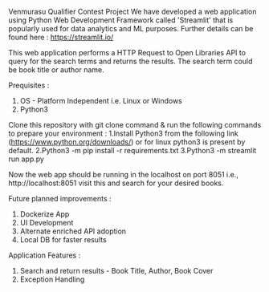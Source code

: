 
Venmurasu Qualifier Contest Project
We have developed a web application using Python Web Development Framework called 'Streamlit' that is popularly used for data analytics and ML purposes. Further details can be found here : https://streamlit.io/ 

This web application performs a HTTP Request to Open Libraries API to query for the search terms and returns the results. The search term could be book title or author name.

Prequisites : 
1. OS - Platform Independent i.e. Linux or Windows 
2. Python3 


Clone this repository with git clone command & run the following commands to prepare your environment : 
1.Install Python3 from the following link  (https://www.python.org/downloads/) or for linux python3 is present by default.
2.Python3 -m pip install -r requirements.txt 
3.Python3 -m streamlit run app.py

Now the web app should be running in the localhost on port 8051 i.e., http://localhost:8051 visit this and search for your desired books. 

Future planned improvements : 
1. Dockerize App 
2. UI Development
3. Alternate enriched API adoption 
4. Local DB for faster results

Application Features : 
1. Search and return results - Book Title, Author, Book Cover 
2. Exception Handling 
